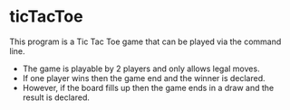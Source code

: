 # ticTacToe

This program is a Tic Tac Toe game that can be
played via the command line. 
- The game is playable by 2 players and only allows legal moves.
- If one player wins then the game end and the winner is declared.
- However, if the board fills up then the game ends in a draw and the result is declared.
